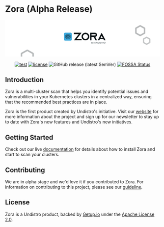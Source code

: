 # Zora (Alpha Release)

<div align="center">

<a href="https://zora-docs.undistro.io/" target="_blank">
    <picture>
        <source media="(prefers-color-scheme: dark)" srcset="docs/assets/logo-github-dark.png">
        <img alt="Zora logo" src="docs/assets/logo-github-light.png">
    </picture>
</a>

[![test](https://github.com/undistro/zora/actions/workflows/test.yaml/badge.svg)](https://github.com/undistro/zora/actions/workflows/test.yaml)
[![license](https://img.shields.io/github/license/undistro/zora)](https://github.com/undistro/zora/blob/main/LICENSE)
![GitHub release (latest SemVer)](https://img.shields.io/github/v/release/undistro/zora?display_name=tag&sort=semver&color=blue)
[![FOSSA Status](https://app.fossa.com/api/projects/git%2Bgithub.com%2Fundistro%2Fzora.svg?type=shield)](https://app.fossa.com/projects/git%2Bgithub.com%2Fundistro%2Fzora?ref=badge_shield)

</div>

## Introduction

Zora is a multi-cluster scan that helps you identify potential issues and vulnerabilities
in your Kubernetes clusters in a centralized way, ensuring that the recommended best practices are in place.

Zora is the first product created by Undistro's initiative. Visit our [website](https://undistro.io) for more information about the project and sign up for our newsletter to stay up to date with Zora's new features and Undistro's new initiatives.

## Getting Started

Check out our live [documentation](https://zora-docs.undistro.io) for details about how to install Zora and start to scan your clusters.

## Contributing

We are in alpha stage and we'd love it if you contributed to Zora. For information on contributing to this project, please see our [guideline](https://github.com/undistro/zora/blob/main/CONTRIBUTING.md).

## License

Zora is a Undistro product, backed by [Getup.io](https://getup.io) under the [Apache License 2.0](LICENSE).
